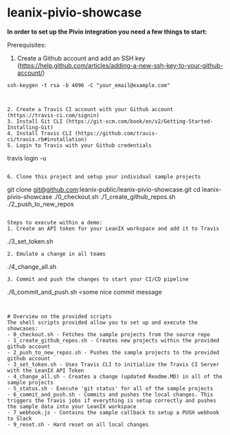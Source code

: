 # leanix-pivio-showcase

**In order to set up the Pivio integration you need a few things to start:**

Prerequisites:

1. Create a Github account and add an SSH key (https://help.github.com/articles/adding-a-new-ssh-key-to-your-github-account/)
```
ssh-keygen -t rsa -b 4096 -C "your_email@example.com"



2. Create a Travis CI account with your Github account (https://travis-ci.com/signin)
3. Install Git CLI (https://git-scm.com/book/en/v2/Getting-Started-Installing-Git)
4. Install Travis CLI (https://github.com/travis-ci/travis.rb#installation)
5. Login to Travis with your Github credentials
```
travis login -u <github user>
```

6. Clone this project and setup your individual sample projects
```
git clone git@github.com:leanix-public/leanix-pivio-showcase.git
cd leanix-pivio-showcase
./0_checkout.sh
./1_create_github_repos.sh <github user>
./2_push_to_new_repos <github user>
```

Steps to execute within a demo:
1. Create an API token for your LeanIX workspace and add it to Travis
```
./3_set_token.sh <token>
```
2. Emulate a change in all teams
```
./4_change_all.sh <some nice comment>
```
3. Commit and push the changes to start your CI/CD pipeline
```
./6_commit_and_push.sh <some nice commit message
```


# Overview on the provided scripts
The shell scripts provided allow you to set up and execute the showcases:
- 0_checkout.sh - Fetches the sample projects from the source repo
- 1_create_github_repos.sh - Creates new projects within the provided github account
- 2_push_to_new_repos.sh - Pushes the sample projects to the provided github account
- 3_set_token.sh - Uses Travis CLI to initialize the Travis CI Server with the LeanIX API Token
- 4_change_all.sh - Creates a change (updated Readme.MD) in all of the sample projects
- 5_status.sh - Execute 'git status' for all of the sample projects
- 6_commit_and_push.sh - Commits and pushes the local changes. This triggers the Travis jobs if everything is setup correctly and pushes the sample data into your LeanIX workspace
- 7_webhook.js - Contains the sample callback to setup a PUSH webhook to Slack
- 9_reset.sh - Hard reset on all local changes


      
  
